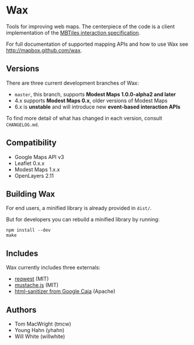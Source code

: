 # Wax

Tools for improving web maps. The centerpiece of the code is a client implementation of the [MBTiles interaction specification](https://github.com/mapbox/mbtiles-spec).

For full documentation of supported mapping APIs and how to use Wax see http://mapbox.github.com/wax.

## Versions

There are three current development branches of Wax:

* `master`, this branch, supports **Modest Maps 1.0.0-alpha2 and later**
* 4.x supports **Modest Maps 0.x**, older versions of Modest Maps
* 6.x is **unstable** and will introduce new **event-based interaction APIs**

To find more detail of what has changed in each version, consult `CHANGELOG.md`.

## Compatibility

* Google Maps API v3
* Leaflet 0.x.x
* Modest Maps 1.x.x
* OpenLayers 2.11

## Building Wax

For end users, a minified library is already provided in `dist/`.

But for developers you can rebuild a minified library by running:

    npm install --dev
    make

## Includes

Wax currently includes three externals:

* [reqwest](https://github.com/ded/reqwest) (MIT)
* [mustache.js](https://github.com/janl/mustache.js) (MIT)
* [html-sanitizer from Google Caja](http://code.google.com/p/google-caja/source/browse/trunk/src/com/google/caja/plugin/html-sanitizer.js) (Apache)

## Authors

- Tom MacWright (tmcw)
- Young Hahn (yhahn)
- Will White (willwhite)
